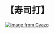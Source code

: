 # 【寿司打】 #

[![Image from Gyazo](https://i.gyazo.com/435ae40340e195feaa86485b77fa7327.png)](https://gyazo.com/435ae40340e195feaa86485b77fa7327)

